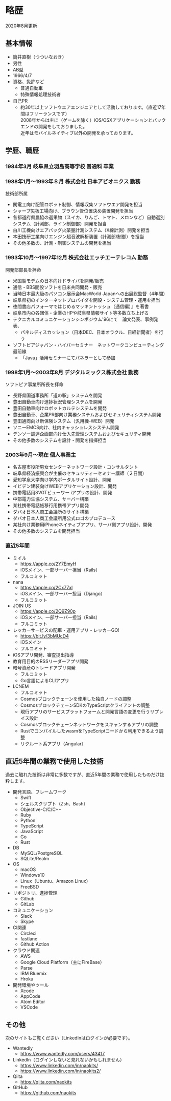 # 略歴

2020年8月更新

## 基本情報

- 筒井直樹（つついなおき）
- 男性
- AB型
- 1966/4/7
- 資格、免許など
    - 普通自動車
    - 特殊情報処理技術者
- 自己PR
  - 約30年以上ソフトウエアエンジニアとして活動しております。（直近17年間はフリーランスです）  
    2008年からは主に（ゲームを除く）iOS/OSXアプリケーションとバックエンドの開発をしておりました。  
    近年はモバイルネイティブ以外の開発を承っております。


## 学歴、職歴

### 1984年3月 岐阜県立羽島高等学校 普通科 卒業

### 1988年1月～1993年８月 株式会社 日本アビオニクス 勤務　

技術部所属

- 関電工向け配管ロボット制御、情報収集ソフトウエア開発を担当
- シャープ矢板工場向け、ブラウン管位置決め装置開発を担当
- 各都道府県農協の選果物（スイカ、りんご、トマト、メロンなど）自動選別システム（計測部、ライン制御部）開発を担当
- 白川工機向けエアバッグ火薬量計測システム（X線計測）開発を担当
- 本田技研工業向けエンジン超音波解析装置（計測部/制御）を担当
- その他多数の、計測・制御システムの開発を担当

### 1993年10月～1997年12月 株式会社エッチエーテレコム 勤務

開発部部長を拝命

- 米国製モデムの日本向けドライバを開発/販売
- 通信・BBS開設ソフトを日米共同開発・販売
- 当時日本最大級のパソコン展示会MacWorld Japanへの出展総監督（4年間）
- 岐阜県初のインターネットプロバイダを開設・システム管理・運用を担当
- 徳間書店パフォーマではじめるマッキントッシュ（通信編）』を著書
- 岐阜市内の各団体・企業のHPや岐阜県情報サイト等多数立ち上げる
- テクニカルコミュニケーションシンポジウム'96にて　論文発表、事例発表、
    - パネルディスカッション（日本DEC、日本オラクル、日経新聞者）を行う
- ソフトピアジャパン・ハイパーセミナー　ネットワークコンピューティング最前線
    - 「Java」活用セミナーにてパネラーとして参加

### 1998年1月～2003年8月 デジタルミックス株式会社 勤務

ソフトピア事業所所長を拝命

- 長野県国道事務所「道の駅」システムを開発
- 豊田自動車向け進捗状況管理システムを開発
- 豊田自動車向けロボットカルテシステムを開発
- 豊田自動車、企業PR部向け業務システムおよびセキュリティシステム開発
- 豊田通商向け新保険システム（汎用機-WEB）開発
- ソニーEMCS向け、社内キャッシュレスシステム開発
- デンソー調達企画部向け仕入先管理システムおよびセキュリティ開発
- その他多数のシステムを設計・開発を指揮担当


### 2003年9月～現在 個人事業主

- 名古屋市役所男女センターネットワーク設計・コンサルタント
- 岐阜県経済振興会が主催のセキュリティーセミナー講師（２日間）
- 愛知学泉大学向け学内ポータルサイト設計、開発
- イビデン建装向けWEBアプリケーション設計、開発
- 携帯電話用SVGTビューワー iアプリの設計、開発
- 中部電力生協システム、サーバー構築
- 某社携帯電話帳移行用携帯アプリ開発
- ダバオ日本人商工会議所のサイト構築
- ダバオ日本人商工会議所用公式ロゴのプロデュース
- 某社向け業務用iPhoneネイティブアプリ、サーバ側アプリ設計、開発
- その他多数のシステムを開発担当

### 直近5年間

- ミイル
  - https://apple.co/2Y7EmyH
  - iOSメイン、一部サーバー担当（Rails）
  - フルコミット
- nana
  - https://apple.co/2Cx77xl
  - iOSメイン、一部サーバー担当（Django）
  - フルコミット
- JOIN US
  - https://apple.co/2Q9Z90p
  - iOSメイン、一部サーバー担当（Rails）
  - フルコミット
- レッカーサービスの配車・運用アプリ - レッカーGO!
  - https://bit.ly/3bMUcD4
  - iOSメイン
  - フルコミット
- iOSアプリ開発、審査提出指導
- 教育用目的のRSSリーダーアプリ開発
- 暗号資産のトレードアプリ開発
  - フルコミット
  - Go言語によるCLIアプリ
- LCNEM 
  - フルコミット
  - Cosmosブロックチェーンを使用した独自ノードの調整
  - CosmosブロックチェーンSDKのTypeScriptクライアントの調整
  - 現行アプリのサービスプラットフォームと開発言語の変更を行うリプレイス設計
  - Cosmosブロックチェーンネットワークをスキャンするアプリの調整
  - RustでコンパイルしたwasmをTypeScriptコードから利用できるよう調整
  - リクルート系アプリ（Angular）

## 直近5年間の業務で使用した技術

過去に触れた技術は非常に多数ですが、直近5年間の業務で使用したものだけ抜粋します。

- 開発言語、フレームワーク
  - Swift
  - シェルスクリプト（Zsh、Bash）
  - Objective-C/C/C++
  - Ruby
  - Python
  - TypeScript
  - JavaScript
  - Go
  - Rust
- DB
  - MySQL/PostgreSQL
  - SQLite/Realm
- OS
  - macOS
  - Windows10
  - Linux（Ubuntu、Amazon Linux）
  - FreeBSD
- リポジトリ、進捗管理
    - Github
	- GitLab
- コミュニケーション
  - Slack
  - Skype
- CI関連
  - Circleci
  - fastlane
  - Github Action
- クラウド関連
  - AWS
  - Google Cloud Platform（主にFireBase）
  - Parse
  - IBM Bluemix
  - Hroku
- 開発環境やツール
  - Xcode
  - AppCode
  - Atom Editor
  - VSCode

## その他

次のサイトもご覧ください（LinkedInはログインが必要です）。

- Wantedly
  - https://www.wantedly.com/users/43417
- LinkedIn（ログインしないと見れないかもしれません）
  - https://www.linkedin.com/in/naokits/
  - https://www.linkedin.com/in/naokits2/
- Qiita
  - https://qiita.com/naokits
- GitHub
  - https://github.com/naokits
